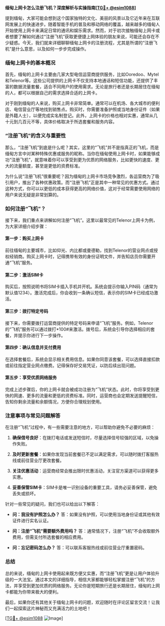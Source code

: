 **缅甸上网卡怎么注册飞机？深度解析与实操指南[[TG💪+ @esim1088](https://t.me/s/esim1088)]**

提到缅甸，大家可能会想到这个国家独特的文化、美丽的风景以及它近年来在互联网发展上的快速进步。随着智能手机的普及和移动网络的覆盖，越来越多的缅甸人开始使用上网卡来满足日常的通讯和娱乐需求。然而，对于初次接触缅甸上网卡或者想要了解如何通过“注册飞机”获取更便捷上网体验的朋友来说，可能还会存在不少疑惑。今天，我们就来详细聊聊缅甸上网卡的注册流程，尤其是所谓的“注册飞机”是什么意思，以及如何一步步完成操作。

### 缅甸上网卡的基本概况

首先，缅甸的上网卡主要由几家大型电信运营商提供服务，比如Ooredoo、Mytel和Telenor等。这些公司提供的上网卡不仅支持本地通话和短信功能，还提供了丰富的数据流量套餐，适合不同用户的使用需求。无论是旅行者还是长期居住在缅甸的人，都可以根据自己的需求选择合适的上网卡。

对于刚到缅甸的人来说，购买上网卡非常简单。通常可以在机场、各大城市的便利店、电信营业厅等地找到销售点。购买时，你需要准备护照或当地身份证件（如果是外籍人士），以便完成实名制登记。此外，上网卡的价格也相对实惠，通常从几十元到几百元不等，具体价格取决于所选套餐和服务内容。

### “注册飞机”的含义与重要性

那么，“注册飞机”到底是什么呢？其实，这里的“飞机”并不是指真正的飞机，而是缅甸方言中对某种特殊优惠或服务的昵称。当你在缅甸使用上网卡时，如果能够成功“注册飞机”，就意味着你可以享受到更为优质的网络服务，比如更快的速度、更大的流量额度，甚至是更低的资费标准。

为什么说“注册飞机”很重要呢？因为缅甸的上网卡市场竞争激烈，各运营商为了吸引用户，推出了各种优惠政策。而“注册飞机”正是其中一种常见的优惠方式。通过这种方式，你可以以更低的成本获得更高的网络价值，这对于经常需要使用网络的用户来说无疑是非常划算的。

### 如何注册“飞机”？

接下来，我们重点来讲解如何注册“飞机”。这里以最常见的Telenor上网卡为例，为大家详细介绍步骤：

#### 第一步：购买上网卡
前往缅甸的主要城市，比如仰光、内比都或曼德勒，找到Telenor的营业网点或授权经销商。购买上网卡时，记得携带有效的身份证明文件，并告知店员你需要开通“飞机”服务。

#### 第二步：激活SIM卡
购买后，按照说明书将SIM卡插入手机并开机。系统会提示你输入PIN码（通常为默认值1234）。激活完成后，你会收到一条确认短信，表示你的SIM卡已经成功激活。

#### 第三步：拨打特定号码
接下来，你需要拨打运营商提供的特定号码来申请“飞机”服务。例如，Telenor的“飞机”服务可以通过拨打*100#来激活。拨号后，系统会引导你选择相应的套餐，并提示你进行下一步操作。

#### 第四步：确认信息并支付费用
在选择套餐后，系统会显示相关费用信息。如果你同意该套餐，可以选择直接扣款或前往指定营业网点缴费。记得保存好交易凭证，以防后续出现问题。

#### 第五步：享受优质网络服务
完成上述步骤后，你的上网卡就会被成功注册为“飞机”状态。此时，你将享受到更快的网速、更多的流量和更低的资费标准。同时，运营商也会定期发送提醒短信，告知你剩余流量和余额情况，方便你合理规划使用。

### 注意事项与常见问题解答

在注册“飞机”过程中，有一些需要注意的地方，可以帮助你避免不必要的麻烦：

1. **确保信号良好**：在拨打电话或发送短信时，尽量选择信号较强的区域，以免操作失败。
   
2. **及时更新套餐**：如果你发现当前套餐已不足以满足需求，可以随时拨打客服热线或前往营业厅更改套餐。

3. **关注优惠活动**：运营商经常会推出限时优惠活动，关注官方渠道可以获得更多实惠。

4. **妥善保管SIM卡**：SIM卡是唯一识别设备的重要工具，请务必妥善保管，避免丢失或损坏。

针对一些常见的疑问，我们也可以给出以下解答：
- **问：我没有护照怎么办？**
  答：如果没有护照，可以使用当地身份证或其他有效证件进行实名认证。

- **问：注册“飞机”需要额外费用吗？**
  答：通常情况下，注册“飞机”不会收取额外费用，但需支付所选套餐的相应费用。

- **问：忘记密码怎么办？**
  答：可以联系客服热线或前往营业厅重置密码。

### 总结

总的来说，缅甸的上网卡使用起来既方便又实惠，而“注册飞机”更是让用户体验升级的一大法宝。通过本文的详细指导，相信大家都能够轻松掌握注册“飞机”的方法，并享受到更加优质的网络服务。无论你是短期旅行还是长期居住，缅甸的上网卡都能为你带来极大的便利。

最后，如果你还有其他关于缅甸上网卡的问题，欢迎随时在评论区留言交流！让我们一起探索这片神秘而又充满活力的土地吧！

[[TG💪+ @esim1088](https://t.me/s/esim1088) ![Image](https://i.postimg.cc/4NQfJmqS/Snipaste-2025-05-13-00-14-12.png)]